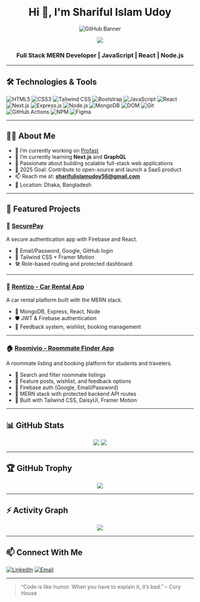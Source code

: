 <h1 align="center">Hi 👋, I'm Shariful Islam Udoy</h1>

<p align="center">
  <img src="https://raw.githubusercontent.com/sharifulislamudoy/sharifulislamudoy/main/Untitled design (83).png" alt="GitHub Banner" />
</p>

<p align="center">
  <img src="https://readme-typing-svg.demolab.com/?lines=MERN+Stack+Developer;Open+Source+Contributor;Always+Learning+New+Tech&center=true&width=440&height=45&color=61dafb&vCenter=true&pause=1000&size=22" />
</p>

<h3 align="center">Full Stack MERN Developer | JavaScript | React | Node.js</h3>

---

## 🛠️ Technologies & Tools

<p>
  <img alt="HTML5" src="https://img.shields.io/badge/-HTML5-E34F26?style=flat-square&logo=html5&logoColor=white" />
  <img alt="CSS3" src="https://img.shields.io/badge/-CSS3-1572B6?style=flat-square&logo=css3&logoColor=white" />
  <img alt="Tailwind CSS" src="https://img.shields.io/badge/-TailwindCSS-38B2AC?style=flat-square&logo=tailwind-css&logoColor=white" />
  <img alt="Bootstrap" src="https://img.shields.io/badge/-Bootstrap-7952B3?style=flat-square&logo=bootstrap&logoColor=white" />
  <img alt="JavaScript" src="https://img.shields.io/badge/-JavaScript-F7DF1E?style=flat-square&logo=javascript&logoColor=black" />
  <img alt="React" src="https://img.shields.io/badge/-React-45b8d8?style=flat-square&logo=react&logoColor=white" />
  <img alt="Next.js" src="https://img.shields.io/badge/-NextJs-ea2845?style=flat-square&logo=next.js&logoColor=white" />
  <img alt="Express.js" src="https://img.shields.io/badge/-Express.js-000000?style=flat-square&logo=express&logoColor=white" />
  <img alt="Node.js" src="https://img.shields.io/badge/-Nodejs-43853d?style=flat-square&logo=node.js&logoColor=white" />
  <img alt="MongoDB" src="https://img.shields.io/badge/-MongoDB-13aa52?style=flat-square&logo=mongodb&logoColor=white" />
  <img alt="DOM" src="https://img.shields.io/badge/-DOM-1E90FF?style=flat-square&logo=webcomponents.org&logoColor=white" />
  <img alt="Git" src="https://img.shields.io/badge/-Git-F05032?style=flat-square&logo=git&logoColor=white" />
  <img alt="GitHub Actions" src="https://img.shields.io/badge/-Github_Actions-2088FF?style=flat-square&logo=github-actions&logoColor=white" />
  <img alt="NPM" src="https://img.shields.io/badge/-NPM-CB3837?style=flat-square&logo=npm&logoColor=white" />
  <img alt="Figma" src="https://img.shields.io/badge/-Figma-F24E1E?style=flat-square&logo=figma&logoColor=white" />
</p>

---

## 👨‍💻 About Me

- 🔭 I’m currently working on [Profast](https://github.com/sharifulislamudoy/Pro-Fast-Client)
- 🌱 I’m currently learning **Next.js** and **GraphQL**
- 🧠 Passionate about building scalable full-stack web applications
- 🎯 2025 Goal: Contribute to open-source and launch a SaaS product
- 📫 Reach me at: **sharifulislamudoy56@gmail.com**
- 📍 Location: Dhaka, Bangladesh

---

## 🚀 Featured Projects

### 🔐 [SecurePay](https://github.com/sharifulislamudoy/Secure-Pay)
A secure authentication app with Firebase and React.

- 🔐 Email/Password, Google, GitHub login
- 🎨 Tailwind CSS + Framer Motion
- 🛠 Role-based routing and protected dashboard

---

### 🚗 [Rentizo - Car Rental App](https://github.com/sharifulislamudoy/Rentizo)
A car rental platform built with the MERN stack.

- 🧠 MongoDB, Express, React, Node
- 🛡️ JWT & Firebase authentication
- 💬 Feedback system, wishlist, booking management

---

### 🏠 [Roomivio - Roommate Finder App](https://github.com/sharifulislamudoy/roomivio)
A roommate listing and booking platform for students and travelers.

- 🔎 Search and filter roommate listings
- 📌 Feature posts, wishlist, and feedback options
- 🔐 Firebase auth (Google, Email/Password)
- 🧠 MERN stack with protected backend API routes
- 🎨 Built with Tailwind CSS, DaisyUI, Framer Motion

---

## 📊 GitHub Stats

<p align="center">
  <img src="https://github-readme-stats.vercel.app/api?username=sharifulislamudoy&show_icons=true&theme=radical" />
  <img src="https://github-readme-streak-stats.herokuapp.com/?user=sharifulislamudoy&theme=radical" />
</p>

---

## 🏆 GitHub Trophy

<p align="center">
  <img src="https://github-profile-trophy.vercel.app/?username=sharifulislamudoy&theme=dracula&no-frame=true&row=1" />
</p>

---

## ⚡ Activity Graph

<p align="center">
  <img src="https://github-readme-activity-graph.vercel.app/graph?username=sharifulislamudoy&theme=react-dark" />
</p>

---

## 📫 Connect With Me

[![LinkedIn](https://img.shields.io/badge/-LinkedIn-0077B5?style=flat-square&logo=linkedin&logoColor=white)](https://linkedin.com/in/your-profile)
[![Email](https://img.shields.io/badge/-Email-D14836?style=flat-square&logo=gmail&logoColor=white)](mailto:sharifulislamudoy56@gmail.com)

---

> “Code is like humor. When you have to explain it, it’s bad.” – Cory House
